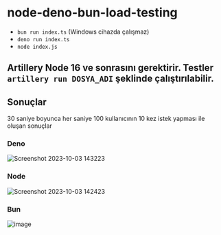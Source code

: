 # node-deno-bun-load-testing

- `bun run index.ts` (Windows cihazda çalışmaz)
- `deno run index.ts`
- `node index.js`

Artillery Node 16 ve sonrasını gerektirir. 
Testler `artillery run DOSYA_ADI` şeklinde çalıştırılabilir.
---
## Sonuçlar
30 saniye boyunca her saniye 100 kullanıcının 10 kez istek yapması ile oluşan sonuçlar
### Deno
![Screenshot 2023-10-03 143223](https://github.com/anileates/node-deno-bun-load-testing/assets/49078844/d16d48ca-94b9-4f94-a557-98bb12f66f15)

### Node
![Screenshot 2023-10-03 142423](https://github.com/anileates/node-deno-bun-load-testing/assets/49078844/f7cbe869-d4fd-49ac-963d-8995f013ea36)

### Bun
![image](https://github.com/anileates/node-deno-bun-load-testing/assets/49078844/720082a6-c293-41bc-87a6-dd4cf62bb668)
